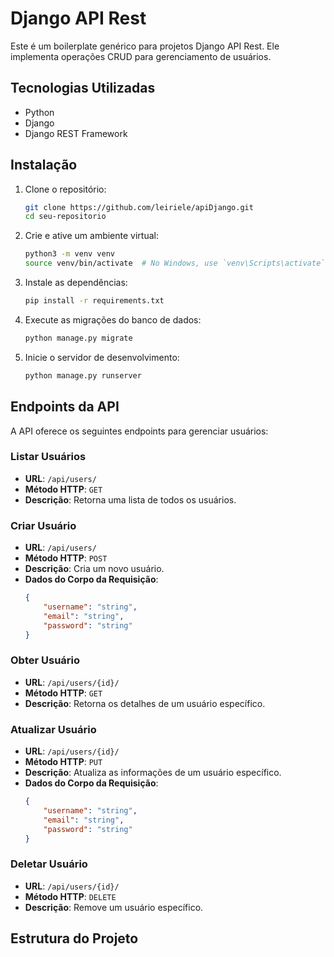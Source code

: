 # Django API Rest 

Este é um boilerplate genérico para projetos Django API Rest. Ele implementa operações CRUD para gerenciamento de usuários.

## Tecnologias Utilizadas

- Python
- Django
- Django REST Framework

## Instalação

1. Clone o repositório:
    ```sh
    git clone https://github.com/leiriele/apiDjango.git
    cd seu-repositorio
    ```

2. Crie e ative um ambiente virtual:
    ```sh
    python3 -m venv venv
    source venv/bin/activate  # No Windows, use `venv\Scripts\activate`
    ```

3. Instale as dependências:
    ```sh
    pip install -r requirements.txt
    ```

4. Execute as migrações do banco de dados:
    ```sh
    python manage.py migrate
    ```

5. Inicie o servidor de desenvolvimento:
    ```sh
    python manage.py runserver
    ```

## Endpoints da API

A API oferece os seguintes endpoints para gerenciar usuários:

### Listar Usuários

- **URL**: `/api/users/`
- **Método HTTP**: `GET`
- **Descrição**: Retorna uma lista de todos os usuários.

### Criar Usuário

- **URL**: `/api/users/`
- **Método HTTP**: `POST`
- **Descrição**: Cria um novo usuário.
- **Dados do Corpo da Requisição**:
    ```json
    {
        "username": "string",
        "email": "string",
        "password": "string"
    }
    ```

### Obter Usuário

- **URL**: `/api/users/{id}/`
- **Método HTTP**: `GET`
- **Descrição**: Retorna os detalhes de um usuário específico.

### Atualizar Usuário

- **URL**: `/api/users/{id}/`
- **Método HTTP**: `PUT`
- **Descrição**: Atualiza as informações de um usuário específico.
- **Dados do Corpo da Requisição**:
    ```json
    {
        "username": "string",
        "email": "string",
        "password": "string"
    }
    ```

### Deletar Usuário

- **URL**: `/api/users/{id}/`
- **Método HTTP**: `DELETE`
- **Descrição**: Remove um usuário específico.

## Estrutura do Projeto


